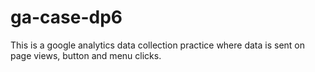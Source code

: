 # ga-case-dp6

This is a google analytics data collection practice where data is sent on page views, button and menu clicks.
